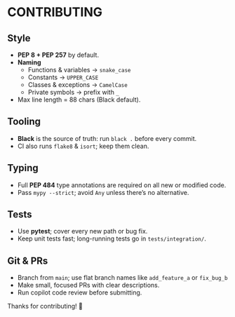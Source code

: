 # CONTRIBUTING

## Style
- **PEP 8 + PEP 257** by default.  
- **Naming**
  - Functions & variables → `snake_case`
  - Constants → `UPPER_CASE`
  - Classes & exceptions → `CamelCase`
  - Private symbols → prefix with `_`
- Max line length = 88 chars (Black default).

## Tooling
- **Black** is the source of truth: run `black .` before every commit.
- CI also runs `flake8` & `isort`; keep them clean.

## Typing
- Full **PEP 484** type annotations are required on all new or modified code.
- Pass `mypy --strict`; avoid `Any` unless there’s no alternative.

## Tests
- Use **pytest**; cover every new path or bug fix.
- Keep unit tests fast; long-running tests go in `tests/integration/`.

## Git & PRs
- Branch from `main`; use flat branch names like `add_feature_a` or `fix_bug_b`
- Make small, focused PRs with clear descriptions.
- Run copilot code review before submitting.

Thanks for contributing! 🙌

